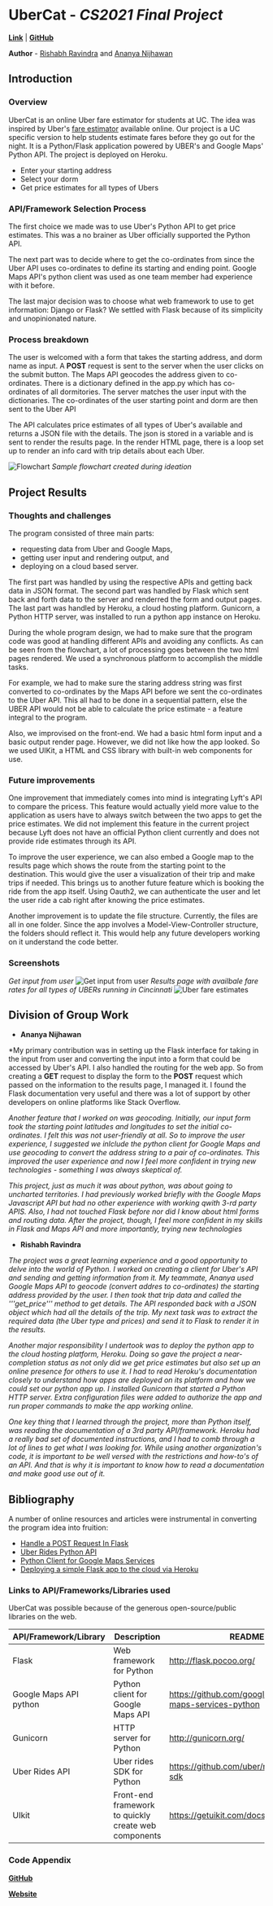 # UberCat - *CS2021 Final Project*
[**Link**](https://ubercat.herokuapp.com/) | [**GitHub**](https://github.com/Rishabhravindra/ubercat) 

**Author** - [Rishabh Ravindra](http://rishravi.me) and [Ananya Nijhawan](http://ananyanijhawan.me/)  
## **Introduction**
### Overview
UberCat is an online Uber fare estimator for students at UC. The idea was inspired by Uber's [fare estimator](https://www.uber.com/en-IL/fare-estimate/) available online. Our project is a UC specific version to help students estimate fares before they go out for the night. It is a Python/Flask application powered by UBER's and Google Maps' Python API. The project is deployed on Heroku. 
  - Enter your starting address
  - Select your dorm
  - Get price estimates for all types of Ubers
 
### API/Framework Selection Process
The first choice we made was to use Uber's Python API to get price estimates. This was a no brainer as Uber officially supported the Python API.

The next part was to decide where to get the co-ordinates from since the Uber API uses co-ordinates to define its starting and ending point. Google Maps API's python client was used as one team member had experience with it before.

The last major decision was to choose what web framework to use to get information: Django or Flask? We settled with Flask because of its simplicity and unopinionated nature. 

### Process breakdown
The user is welcomed with a form that takes the starting address, and dorm name as input. A **POST** request is sent to the server when the user clicks on the submit button. The Maps API geocodes the address given to co-ordinates. There is a dictionary defined in the app.py which has co-ordinates of all dormitories. The server matches the user input with the dictionaries. The co-ordinates of the user starting point and dorm are then sent to the Uber API

The API calculates price estimates of all types of Uber's available and returns a JSON file with the details. The json is stored in a variable and is sent to render the results page. In the render HTML page, there is a loop set up to render an info card with trip details about each Uber.  

![Flowchart](https://raw.githubusercontent.com/Rishabhravindra/ubercat/master/Flowchart.png)
*Sample flowchart created during ideation*

## **Project Results**
### Thoughts and challenges 
The program consisted of three main parts: 
- requesting data from Uber and Google Maps,
- getting user input and rendering output, and
- deploying on a cloud based server. 

The first part was handled by using the respective APIs and getting back data in JSON format. The second part was handled by Flask which sent back and forth data to the server and renderred the form and output pages. The last part was handled by Heroku, a cloud hosting platform. Gunicorn, a Python HTTP server, was installed to run a python app instance on Heroku. 

During the whole program design, we had to make sure that the program code was good at handling different APIs and avoiding any conflicts. As can be seen from the flowchart, a lot of processing goes between the two html pages rendered. We used a synchronous platform to accomplish the middle tasks. 

For example, we had to make sure the staring address string was first converted to co-ordinates by the Maps API before we sent the co-ordinates to the Uber API. This all had to be done in a sequential pattern, else the UBER API would not be able to calculate the price estimate - a feature integral to the program. 

Also, we improvised on the front-end. We had a basic html form input and a basic output render page. However, we did not like how the app looked. So we used UIKit, a HTML and CSS library with built-in web components for use. 
### Future improvements
One improvement that immediately comes into mind is integrating Lyft's API to compare the pricess. This feature would actually yield more value to the application as users have to always switch between the two apps to get the price estimates. We did not implement this feature in the current project because Lyft does not have an official Python client currently and does not provide ride estimates through its API.

To improve the user experience, we can also embed a Google map to the results page which shows the route from the starting point to the destination. This would give the user a visualization of their trip and make trips if needed. This brings us to another future feature which is booking the ride from the app itself. Using Oauth2, we can authenticate the user and let the user ride a cab right after knowing the price estimates.  

Another improvement is to update the file structure. Currently, the files are all in one folder. Since the app involves a Model-View-Controller structure, the folders should reflect it. This would help any future developers working on it understand the code better. 

### Screenshots 
*Get input from user*
![Get input from user](https://raw.githubusercontent.com/Rishabhravindra/ubercat/master/img/input.PNG)
*Results page with availbale fare rates for all types of UBERs running in Cincinnati*
![Uber fare estimates](https://raw.githubusercontent.com/Rishabhravindra/ubercat/master/img/results.PNG)

## Division of Group Work
- **Ananya Nijhawan** 

*My primary contribution was in setting up the Flask interface for taking in the input from user and converting the input into a form that could be accessed by Uber's API. I also handled the routing for the web app. So from creating a **GET** request to display the form to the **POST** request which passed on the information to the results page, I managed it. I found the Flask documentation very useful and there was a lot of support by other developers on online platforms like Stack Overflow. 

*Another feature that I worked on was geocoding. Initially, our input form took the starting point latitudes and longitudes to set the initial co-ordinates. I felt this was not user-friendly at all. So to improve the user experience, I suggested we inlclude the python client for Google Maps and use geocoding to convert the address string to a pair of co-ordinates. This improved the user experience and now I feel more confident in trying new technologies - something I was always skeptical of.*

*This project, just as much it was about python, was about going to uncharted territories. I had previously worked briefly with the Google Maps Javascript API but had no other experience with working qwith 3-rd party APIS. Also, I had not touched Flask before nor did I know about html forms and routing data. After the project, though, I feel more confident in my skills in Flask and Maps API and more importantly, trying new technologies*


- **Rishabh Ravindra**

*The project was a great learning experience and a good opportunity to delve into the world of Python. I worked on creating a client for Uber's API and sending and getting information from it. My teammate, Ananya used Google Maps API to geocode (convert addres to co-ordinates) the starting address provided by the user. I then took that trip data and called the '''get_price''' method to get details.
The API responded back with a JSON object which had all the details of the trip. My next task was to extract the required data (the Uber type and prices) and send it to Flask to render it in the results.*

*Another major responsibility I undertook was to deploy the python app to the cloud hosting platform, Heroku.  Doing so gave the project a near-completion status as not only did we get price estimates but also set up an online presence for others to use it. I had to read Heroku's documentation closely to understand how apps are deployed on its platform and how we could set our python app up. I installed Gunicorn that started a Python HTTP server. Extra configuration files were added to authorize the app and run proper commands to make the app working online.*

*One key thing that I learned through the project, more than Python itself, was reading the documentation of a 3rd party API/framework. Heroku had a really bad set of documented instructions, and I had to comb through a lot of lines to get what I was looking for. While using another organization's code, it is important to be well versed with the restrictions and how-to's of an API. And that is why it is important to know how to read a documentation and make good use out of it.*


## Bibliography

A number of online resources and articles were instrumental in converting the program idea into fruition:

* [Handle a POST Request In Flask](http://code.runnable.com/UhLMQLffO1YSAADK/handle-a-post-request-in-flask-for-python)
* [Uber Rides Python API](https://developer.uber.com/docs/riders/ride-requests/tutorials/api/python)
* [Python Client for Google Maps Services](https://github.com/googlemaps/google-maps-services-python)
* [Deploying a simple Flask app to the cloud via Heroku](https://github.com/datademofun/heroku-basic-flask)


### Links to API/Frameworks/Libraries used

UberCat was possible because of the generous open-source/public libraries on the web.

| API/Framework/Library |Description| README |
| ------ | ------ | ------ |
| Flask | Web framework for Python |http://flask.pocoo.org/ |
| Google Maps API python |Python client for Google Maps API| https://github.com/googlemaps/google-maps-services-python |
| Gunicorn | HTTP server for Python | http://gunicorn.org/|
| Uber Rides API | Uber rides SDK for Python | https://github.com/uber/rides-python-sdk|
|UIkit| Front-end framework to quickly create web components|https://getuikit.com/docs/introduction|
### Code Appendix
[**GitHub**](https://github.com/Rishabhravindra/ubercat)

[**Website**](https://ubercat.herokuapp.com)



